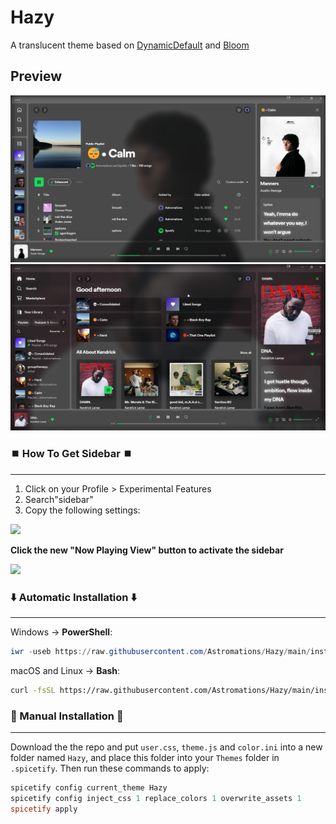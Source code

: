# Hazy 

A translucent theme based on <a href="https://github.com/JulienMaille/spicetify-dynamic-theme">DynamicDefault<a/> and <a href="https://github.com/nimsandu/spicetify-bloom">Bloom<a/>

## Preview

![demo-base](./poster.png)
![demo-base](./poster2.png)

  
### ⏹️ How To Get Sidebar ⏹️
---
1. Click on your Profile > Experimental Features
2. Search"sidebar" 
3. Copy the following settings:
  <div>
    <img width="500px" src="https://github.com/Astromations/Hazy/assets/80211195/72ce19d5-fff5-477b-949e-dcc7c5a6f65c"> <img>
  </div>
  
 <span>**Click the new "Now Playing View" button to activate the sidebar**</span>
  
<span>
  <img src="https://github.com/Astromations/Hazy/assets/80211195/ee64d41c-33f2-41ed-9c70-03a639383570"><img>
 </span>

    
### ⬇️ Automatic Installation ⬇️

---

Windows -> **PowerShell**:

```powershell
iwr -useb https://raw.githubusercontent.com/Astromations/Hazy/main/install.ps1 | iex
```

macOS and Linux -> **Bash**:

```bash
curl -fsSL https://raw.githubusercontent.com/Astromations/Hazy/main/install.sh | sh
```    
    
### 📃 Manual Installation 📃

---

Download the the repo and put `user.css`, `theme.js` and `color.ini` into a new folder named `Hazy`, and place this folder into your `Themes` folder in `.spicetify`.
Then run these commands to apply:
    
```powershell
spicetify config current_theme Hazy
spicetify config inject_css 1 replace_colors 1 overwrite_assets 1
spicetify apply
```


